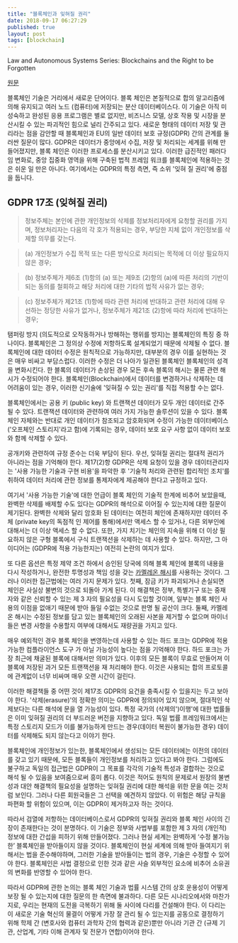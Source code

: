 ```yaml
---
title: "블록체인과 잊혀질 권리"
date: 2018-09-17 06:27:29
published: true
layout: post
tags: [blockchain]
---
```


Law and Autonomous Systems Series: Blockchains and the Right to be Forgotten

[원문](https://www.law.ox.ac.uk/business-law-blog/blog/2018/04/law-and-autonomous-systems-series-blockchains-and-right-be-forgotten)

블록체인 기술은 거리에서 새로운 단어이다. 블록 체인은 본질적으로 합의 알고리즘에 의해 유지되고 여러 노드 (컴퓨터)에 저장되는 분산 데이터베이스다. 이 기술은 아직 미성숙하고 완성된 응용 프로그램은 별로 없지만, 비즈니스 모델, 상호 작용 및 시장을 분산시킬 수 있는 파괴적인 힘으로 널리 간주되고 있다. 새로운 형태의 데이터 저장 및 관리라는 점을 감안할 때 블록체인과 EU의 일반 데이터 보호 규정(GDPR) 간의 관계를 둘러싼 질문이 많다. GDPR은 데이터가 중앙에서 수집, 저장 및 처리되는 세계를 위해 만들어졌지만, 블록 체인은 이러한 프로세스를 분산시키고 있다. 이러한 급진적인 패러다임 변화로, 중앙 집중화 영역을 위해 구축된 법적 프레임 워크를 블록체인에  적용하는 것은 쉬운 일 만은 아니다. 여기에서는 GDPR의 특정 측면, 즉 소위 '잊혀 질 권리'에 중점을 둡니다.

## GDPR 17조 (잊혀질 권리)

> 정보주체는 본인에 관한 개인정보의 삭제를 정보처리자에게 요청할 권리를 가지며, 정보처리자는 다음의 각 호가 적용되는 경우, 부당한 지체 없이 개인정보를 삭제할 의무를 갖는다.


> (a) 개인정보가 수집 목적 또는 다른 방식으로 처리되는 목적에 더 이상 필요하지
않은 경우;


> (b) 정보주체가 제6조 (1)항의 (a) 또는 제9조 (2)항의 (a)에 따른 처리의 기반이 되는 동의를 철회하고 해당 처리에 대한 기타의 법적 사유가 없는 경우;


> (c) 정보주체가 제21조 (1)항에 따라 관련 처리에 반대하고 관련 처리에 대해 우선하는 정당한 사유가 없거나, 정보주체가 제21조 (2)항에 따라 처리에 반대하는 경우;

탬퍼링 방지 (의도적으로 오작동하거나 방해하는 행위를 방지)는 블록체인의 특징 중 하나이다. 블록체인은 그 정의상 수정에 저항하도록 설계되었기 때문에 삭제될 수 없다. 블록체인에 대한 데이터 수정은 원칙적으로 가능하지만, 대부분의 경우 이를 실현하는 것은 매우 비싸고 부담스럽다. 이러한 수정은 더 나아가 일관된 블록체인 블록체인의 성격을 변화시킨다. 한 블록의 데이터가 손상된 경우 모든 후속 블록의 해시는 물론 관련 해시가 수정되어야 한다. 블록체인(Blockchain)에서 데이터를 변경하거나 삭제하는 데 어려움이 있는 경우, 이러한 신기술에 '잊혀질 수 있는 권리'를 직접 적용할 수는 없다.

블록체인에서는 공용 키 (public key) 와 트랜잭션 데이터가 모두 개인 데이터로 간주 될 수 있다. 트랜잭션 데이터와 관련하여 여러 가지 가능한 솔루션이 있을 수 있다. 블록체인 자체와는 반대로 개인 데이터가 참조되고 암호화되며 수정이 가능한 데이터베이스('오프체인 스토리지'라고 함)에 기록되는 경우, 데이터 보호 요구 사항 없이 데이터 보호와 함께 삭제할 수 있다.

공개키와 관련하여 규정 준수는 더욱 부담이 된다. 우선, 잊혀질 권리는 절대적 권리가 아니라는 점을 기억해야 한다. 제17(2)항 GDPR은 삭제 요청이 있을 경우 데이터관리자는 '사용 가능한 기술과 구현 비용'을 파악한 후 '기술적 처리와 관련된 합리적인 조치'를 취하여 데이터 처리에 관한 정보를 통제자에게 제공해야 한다고 규정하고 있다.

여기서 '사용 가능한 기술'에 대한 언급이 블록 체인의 기술적 한계에 비추어 보았을때, 완벽한 삭제를 배제할 수도 있다는 GDPR의 해석으로 이어질 수 있는지에 대한 질문이 제기된다. 완벽한 삭제와 달리 암호화 된 데이터는 여전히 체인에 존재하지만 데이터 주체 (private key의 독점적 인 제어를 통해)에서만 액세스 할 수 있거나, 다른 외부인에 대해서는 더 이상 액세스 할 수 없다. 또한, 가지 치기는 체인의 지속을 위해 더 이상 필요하지 않은 구형 블록에서 구식 트랜잭션을 삭제하는 데 사용할 수 있다. 하지만, 그 아이디어는 (GDPR에 적용 가능한지는) 여전히 논란의 여지가 있다.

또 다른 옵션은 특정 제약 조건 하에서 승인된 당국에 의해 블록 체인에 블록의 내용을 다시 작성하거나, 완전한 투명성과 책임 성을 갖는 [카멜레온 해시](https://pdfs.semanticscholar.org/presentation/4e54/0f27d35fbbdcd6b4c6e6f0071a8121168da7.pdf)를 사용하는 것이다. 그러나 이러한 접근법에는 여러 가지 문제가 있다. 첫째, 잠금 키가 파괴되거나 손실되면 체인은 사실상 불변의 것으로 되돌아 가게 된다. 이 해결책은 정부, 특별기구 또는 중재자와 같은 신뢰할 수 있는 제 3 자의 필요성을 다시 도입할 것이며, 일부는 블록 체인 사용의 이점을 없애기 때문에 받아 들일 수없는 것으로 판명 될 공산이 크다. 둘째, 카멜레온 해시는 수정된 정보를 담고 있는 블록체인의 오래된 사본을 제거할 수 없으며 마이너들은 변경 사항을 수용할지 여부에 대해서도 재량권을 가지고 있다.

매우 예외적인 경우 블록 체인을 변영하는데 사용할 수 있는 하드 포크는 GDPR에 적용가능한 컴플라이언스 도구 가 아닐 가능성이 높다는 점을 기억해야 한다. 하드 포크는 가장 최근에 채굴된 블록에 대해서만 의미가 있다. 이후의 모든 블록이 무효로 만들어져 이 블록에 저장된 과거 모든 트랜잭션을 재 처리해야 한다. 이것은 사용되는 합의 프로토콜에 관계없이 너무 비싸며 매우 오랜 시간이 걸린다.

이러한 해결책들 중 어떤 것이 제17조 GDPR의 요건을 충족시킬 수 있을지는 두고 보아야 한다. '삭제(erasure)'의 정확한 의미는 GDPR에 정의되어 있지 않으며, 절대적인 삭제보다는 다른 해석에 문을 열 가능성이 있다. 특정 국가의 (삭제의')이행'에 대한 법률들은 이미 잊혀질 권리의 더 부드러운 버전을 지향하고 있다. 독일 법률 프레임워크에서는 특정 스토리지 모드가 이를 불가능하게 만드는 경우(데이터 복원이 불가능한 경우) 데이터를 삭제해도 되지 않는다고 이야기 한다.

블록체인에 개인정보가 있는한, 블록체인에서 생성되는 모든 데이터에는 이전의 데이터를 갖고 있기 때문에, 모든 블록들이 개인정보를 처리하고 있다고 봐야 한다. 그럼에도 불구하고 독일의 접근법은 GDPR이 그 목표를 각각의 기술적 특성과 결합하는 것으로 해석 될 수 있음을 보여줌으로써 흥미 롭다. 이것은 적어도 원칙의 문제로서 원장의 불변성과 대안 해결책의 필요성을 설명하는 잊혀질 권리에 대한 해석을 위한 문을 여는 것처럼 보인다. 그러나 다른 회원국들은 그 선택을 예견하지 않았다. 이 위험은 해당 규칙을 파편화 할 위험이 있으며, 이는 GDPR이 제거하고자 하는 것이다.

따라서 검열에 저항하는 데이터베이스로서 GDPR의 잊혀질 권리와 블록 체인 사이의 긴장이 존재한다는 것이 분명하다. 이 기술은 정부와 사법부를 포함한 제 3 자의 (개인적) 정보에 대한 간섭을 피하기 위해 만들어졌다. 그러나 현실 세계는 완벽하게 ‘수정 불가능한’ 블록체인을 받아들이지 않을 것이다. 블록체인이 현실 세계에 의해 받아 들여지기 위해서는 법을 준수해야하며, 그러한 기술을 받아들이는 법의 경우, 기술은 수정할 수 있어야 한다. 블록체인은 사법 결정으로 인한 것과 같은 사슬 외부적인 요소에 비추어 소유권의 변화를 반영할 수 있어야 한다.

따라서 GDPR에 관한 논의는 블록 체인 기술과 법률 시스템 간의 상호 운용성이 어떻게 보장 될 수 있는지에 대한 질문의 한 측면에 불과하다. 다른 모든 시나리오에서와 마찬가지로, 우리는 현재의 도전을 극복하기 위해 둘 사이에 다리를 건설해야 한다. 이 다리는 이 새로운 기술 혁신의 물결이 어떻게 가장 잘 관리 될 수 있는지를 공동으로 결정하기 위해 학제 간 (변호사와 컴퓨터 과학자 간의 협력과 같은)뿐만 아니라 기관 간 (규제 기관, 산업계, 기타 이해 관계자 및 전문가 연합)이어야 한다.